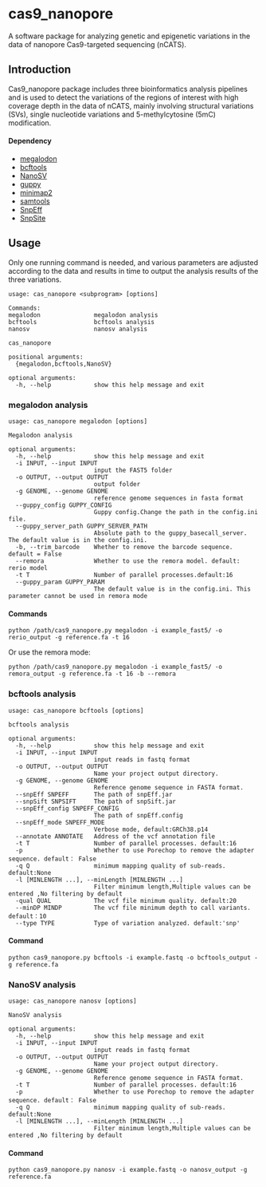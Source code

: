 # cas9_nanopore
A software package for analyzing genetic and epigenetic variations in the data of nanopore Cas9-targeted sequencing (nCATS).    
## Introduction
Cas9_nanopore package includes three bioinformatics analysis pipelines and is used to detect the variations of the regions of interest with high coverage depth in the data of nCATS, mainly involving structural variations (SVs), single nucleotide variations and 5-methylcytosine (5mC) modification.
#### Dependency
- [megalodon](https://github.com/nanoporetech/megalodon.git)
- [bcftools](https://github.com/samtools/bcftools.git)
- [NanoSV](https://github.com/mroosmalen/nanosv.git)
- [guppy](https://community.nanoporetech.com/downloads/guppy/release_notes)
- [minimap2](https://github.com/lh3/minimap2)
- [samtools](https://github.com/samtools/samtools)
- [SnpEff](https://pcingola.github.io/SnpEff/)
- [SnpSite](https://pcingola.github.io/SnpEff/ss_introduction/)

## Usage
Only one running command is needed, and various parameters are adjusted according to the data and results in time to output the analysis results of the three variations.
```
usage: cas_nanopore <subprogram> [options]

Commands:
megalodon               megalodon analysis
bcftools                bcftools analysis
nanosv                  nanosv analysis

cas_nanopore

positional arguments:
  {megalodon,bcftools,NanoSV}

optional arguments:
  -h, --help            show this help message and exit
```

### megalodon analysis
```angular2html
usage: cas_nanopore megalodon [options]

Megalodon analysis

optional arguments:
  -h, --help            show this help message and exit
  -i INPUT, --input INPUT
                        input the FAST5 folder
  -o OUTPUT, --output OUTPUT
                        output folder
  -g GENOME, --genome GENOME
                        reference genome sequences in fasta format
  --guppy_config GUPPY_CONFIG
                        Guppy config.Change the path in the config.ini file.
  --guppy_server_path GUPPY_SERVER_PATH
                        Absolute path to the guppy_basecall_server. The default value is in the config.ini.
  -b, --trim_barcode    Whether to remove the barcode sequence. default = False
  --remora              Whether to use the remora model. default: rerio model
  -t T                  Number of parallel processes.default:16
  --guppy_param GUPPY_PARAM
                        The default value is in the config.ini. This parameter cannot be used in remora mode
```
#### Commands
```
python /path/cas9_nanopore.py megalodon -i example_fast5/ -o rerio_output -g reference.fa -t 16
```
Or use the remora mode:
```
python /path/cas9_nanopore.py megalodon -i example_fast5/ -o remora_output -g reference.fa -t 16 -b --remora
```

### bcftools analysis
```
usage: cas_nanopore bcftools [options]

bcftools analysis

optional arguments:
  -h, --help            show this help message and exit
  -i INPUT, --input INPUT
                        input reads in fastq format
  -o OUTPUT, --output OUTPUT
                        Name your project output directory.
  -g GENOME, --genome GENOME
                        Reference genome sequence in FASTA format.
  --snpEff SNPEFF       The path of snpEff.jar
  --snpSift SNPSIFT     The path of snpSift.jar
  --snpEff_config SNPEFF_CONFIG
                        The path of snpEff.config
  --snpEff_mode SNPEFF_MODE
                        Verbose mode, default:GRCh38.p14
  --annotate ANNOTATE   Address of the vcf annotation file
  -t T                  Number of parallel processes. default:16
  -p                    Whether to use Porechop to remove the adapter sequence. default： False
  -q Q                  minimum mapping quality of sub-reads. default:None
  -l [MINLENGTH ...], --minLength [MINLENGTH ...]
                        Filter minimum length,Multiple values can be entered ,No filtering by default
  -qual QUAL            The vcf file minimum quality. default:20
  --minDP MINDP         The vcf file minimum depth to call variants. default：10
  --type TYPE           Type of variation analyzed. default:'snp'
```
#### Command
```
python cas9_nanopore.py bcftools -i example.fastq -o bcftools_output -g reference.fa
```

### NanoSV analysis
```
usage: cas_nanopore nanosv [options]

NanoSV analysis

optional arguments:
  -h, --help            show this help message and exit
  -i INPUT, --input INPUT
                        input reads in fastq format
  -o OUTPUT, --output OUTPUT
                        Name your project output directory.
  -g GENOME, --genome GENOME
                        Reference genome sequence in FASTA format.
  -t T                  Number of parallel processes. default:16
  -p                    Whether to use Porechop to remove the adapter sequence. default： False
  -q Q                  minimum mapping quality of sub-reads. default:None
  -l [MINLENGTH ...], --minLength [MINLENGTH ...]
                        Filter minimum length,Multiple values can be entered ,No filtering by default
```
#### Command
```
python cas9_nanopore.py nanosv -i example.fastq -o nanosv_output -g reference.fa
```


